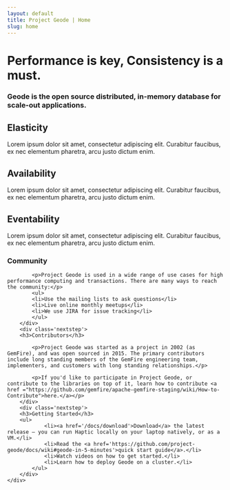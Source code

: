 ```yaml
---
layout: default
title: Project Geode | Home
slug: home
---
```


<div class='billboard-home'>
	<div class='inner'>
		<h1>Performance is key, Consistency is a must.</h1>
		<div class='intro'><h3>Geode is the open source distributed, in-memory database for scale-out applications.</h3></div>
	</div>
</div>

<div class='benefits'>
	<div class='container'>
		<div class='benefit'>
			<h2>Elasticity</h2>
			<p>Lorem ipsum dolor sit amet, consectetur adipiscing elit. Curabitur faucibus, ex nec elementum pharetra, arcu justo dictum enim.</p>
		</div>
		<div class='benefit'>
			<h2>Availability</h2>
			<p>Lorem ipsum dolor sit amet, consectetur adipiscing elit. Curabitur faucibus, ex nec elementum pharetra, arcu justo dictum enim.</p>
		</div>
		<div class='benefit'>
			<h2>Eventability</h2>
			<p>Lorem ipsum dolor sit amet, consectetur adipiscing elit. Curabitur faucibus, ex nec elementum pharetra, arcu justo dictum enim.</p>
		</div>
	</div>
</div>



<div class='nextsteps'>
	<div class='container'>
		<div class='nextstep'>
			<h3>Community</h3>

			<p>Project Geode is used in a wide range of use cases for high performance computing and transactions. There are many ways to reach the community:</p>
			<ul>
			<li>Use the mailing lists to ask questions</li>
			<li>Live online monthly meetups</li>
			<li>We use JIRA for issue tracking</li>
			</ul>
		</div>
		<div class='nextstep'>
	    <h3>Contributors</h3>
			
			<p>Project Geode was started as a project in 2002 (as GemFire), and was open sourced in 2015. The primary contributors include long standing members of the GemFire engineering team, implementers, and customers with long standing relationships.</p>

			<p>If you'd like to participate in Project Geode, or contribute to the libraries on top of it, learn how to contribute <a href ="https://github.com/gemfire/apache-gemfire-staging/wiki/How-to-Contribute">here.</a></p>
		</div>
		<div class='nextstep'>
	    <h3>Getting Started</h3>
	    <ul>
				<li><a href='/docs/download'>Download</a> the latest release — you can run Haptic locally on your laptop natively, or as a VM.</li>
				<li>Read the <a href='https://github.com/project-geode/docs/wiki#geode-in-5-minutes'>quick start guide</a>.</li>
				<li>Watch videos on how to get started.</li>
				<li>Learn how to deploy Geode on a cluster.</li>
			</ul>
		</div>
	</div>
</div>
